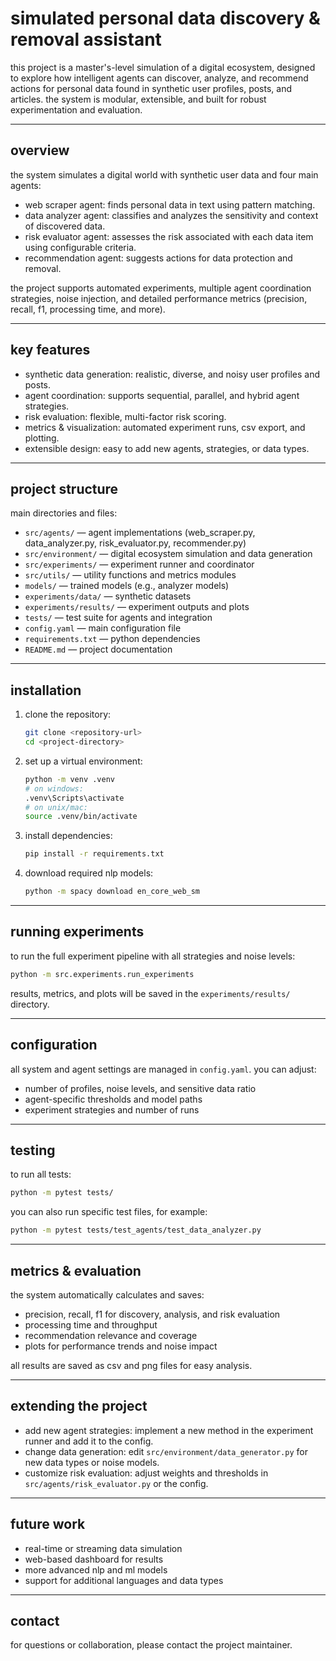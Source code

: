 # simulated personal data discovery & removal assistant

this project is a master's-level simulation of a digital ecosystem, designed to explore how intelligent agents can discover, analyze, and recommend actions for personal data found in synthetic user profiles, posts, and articles. the system is modular, extensible, and built for robust experimentation and evaluation.

---

## overview

the system simulates a digital world with synthetic user data and four main agents:
- web scraper agent: finds personal data in text using pattern matching.
- data analyzer agent: classifies and analyzes the sensitivity and context of discovered data.
- risk evaluator agent: assesses the risk associated with each data item using configurable criteria.
- recommendation agent: suggests actions for data protection and removal.

the project supports automated experiments, multiple agent coordination strategies, noise injection, and detailed performance metrics (precision, recall, f1, processing time, and more).

---

## key features

- synthetic data generation: realistic, diverse, and noisy user profiles and posts.
- agent coordination: supports sequential, parallel, and hybrid agent strategies.
- risk evaluation: flexible, multi-factor risk scoring.
- metrics & visualization: automated experiment runs, csv export, and plotting.
- extensible design: easy to add new agents, strategies, or data types.

---

## project structure

main directories and files:
- `src/agents/` — agent implementations (web_scraper.py, data_analyzer.py, risk_evaluator.py, recommender.py)
- `src/environment/` — digital ecosystem simulation and data generation
- `src/experiments/` — experiment runner and coordinator
- `src/utils/` — utility functions and metrics modules
- `models/` — trained models (e.g., analyzer models)
- `experiments/data/` — synthetic datasets
- `experiments/results/` — experiment outputs and plots
- `tests/` — test suite for agents and integration
- `config.yaml` — main configuration file
- `requirements.txt` — python dependencies
- `README.md` — project documentation

---

## installation

1. clone the repository:
   ```bash
   git clone <repository-url>
   cd <project-directory>
   ```

2. set up a virtual environment:
   ```bash
   python -m venv .venv
   # on windows:
   .venv\Scripts\activate
   # on unix/mac:
   source .venv/bin/activate
   ```

3. install dependencies:
   ```bash
   pip install -r requirements.txt
   ```

4. download required nlp models:
   ```bash
   python -m spacy download en_core_web_sm
   ```

---

## running experiments

to run the full experiment pipeline with all strategies and noise levels:
```bash
python -m src.experiments.run_experiments
```
results, metrics, and plots will be saved in the `experiments/results/` directory.

---

## configuration

all system and agent settings are managed in `config.yaml`. you can adjust:
- number of profiles, noise levels, and sensitive data ratio
- agent-specific thresholds and model paths
- experiment strategies and number of runs

---

## testing

to run all tests:
```bash
python -m pytest tests/
```
you can also run specific test files, for example:
```bash
python -m pytest tests/test_agents/test_data_analyzer.py
```

---

## metrics & evaluation

the system automatically calculates and saves:
- precision, recall, f1 for discovery, analysis, and risk evaluation
- processing time and throughput
- recommendation relevance and coverage
- plots for performance trends and noise impact

all results are saved as csv and png files for easy analysis.

---

## extending the project

- add new agent strategies: implement a new method in the experiment runner and add it to the config.
- change data generation: edit `src/environment/data_generator.py` for new data types or noise models.
- customize risk evaluation: adjust weights and thresholds in `src/agents/risk_evaluator.py` or the config.

---

## future work

- real-time or streaming data simulation
- web-based dashboard for results
- more advanced nlp and ml models
- support for additional languages and data types

---

## contact

for questions or collaboration, please contact the project maintainer.